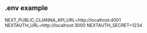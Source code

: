 ## .env example

NEXT_PUBLIC_CLIANNA_API_URL=http://localhost:4001
NEXTAUTH_URL=http://localhost:3000
NEXTAUTH_SECRET=1234
